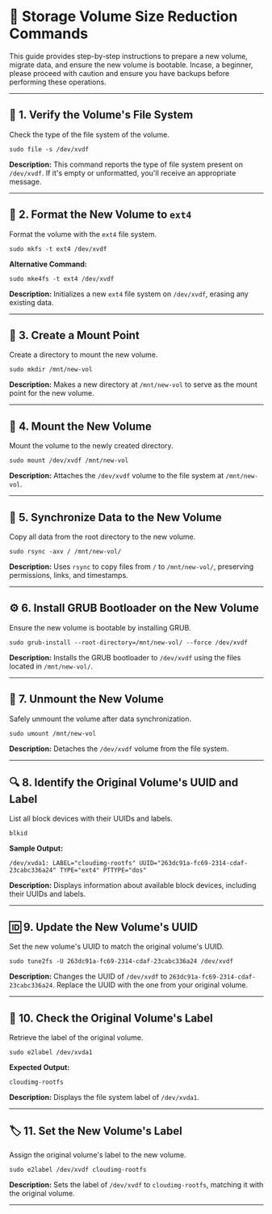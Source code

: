 
# 📘 Storage Volume Size Reduction Commands

This guide provides step-by-step instructions to prepare a new volume, migrate data, and ensure the new volume is bootable. Incase, a beginner, please proceed with caution and ensure you have backups before performing these operations.

---

## 📂 1. Verify the Volume's File System

Check the type of the file system of the volume.

```shell
sudo file -s /dev/xvdf
```

**Description:** This command reports the type of file system present on `/dev/xvdf`. If it's empty or unformatted, you'll receive an appropriate message.

---

## 📝 2. Format the New Volume to `ext4`

Format the volume with the `ext4` file system.

```shell
sudo mkfs -t ext4 /dev/xvdf
```

**Alternative Command:**

```shell
sudo mke4fs -t ext4 /dev/xvdf
```

**Description:** Initializes a new `ext4` file system on `/dev/xvdf`, erasing any existing data.

---

## 📁 3. Create a Mount Point

Create a directory to mount the new volume.

```shell
sudo mkdir /mnt/new-vol
```

**Description:** Makes a new directory at `/mnt/new-vol` to serve as the mount point for the new volume.

---

## 📌 4. Mount the New Volume

Mount the volume to the newly created directory.

```shell
sudo mount /dev/xvdf /mnt/new-vol
```

**Description:** Attaches the `/dev/xvdf` volume to the file system at `/mnt/new-vol`.

---

## 🔄 5. Synchronize Data to the New Volume

Copy all data from the root directory to the new volume.

```shell
sudo rsync -axv / /mnt/new-vol/
```

**Description:** Uses `rsync` to copy files from `/` to `/mnt/new-vol/`, preserving permissions, links, and timestamps.

---

## ⚙️ 6. Install GRUB Bootloader on the New Volume

Ensure the new volume is bootable by installing GRUB.

```shell
sudo grub-install --root-directory=/mnt/new-vol/ --force /dev/xvdf
```

**Description:** Installs the GRUB bootloader to `/dev/xvdf` using the files located in `/mnt/new-vol/`.

---

## 🚫 7. Unmount the New Volume

Safely unmount the volume after data synchronization.

```shell
sudo umount /mnt/new-vol
```

**Description:** Detaches the `/dev/xvdf` volume from the file system.

---

## 🔍 8. Identify the Original Volume's UUID and Label

List all block devices with their UUIDs and labels.

```shell
blkid
```

**Sample Output:**

```
/dev/xvda1: LABEL="cloudimg-rootfs" UUID="263dc91a-fc69-2314-cdaf-23cabc336a24" TYPE="ext4" PTTYPE="dos"
```

**Description:** Displays information about available block devices, including their UUIDs and labels.

---

## 🆔 9. Update the New Volume's UUID

Set the new volume's UUID to match the original volume's UUID.

```shell
sudo tune2fs -U 263dc91a-fc69-2314-cdaf-23cabc336a24 /dev/xvdf
```

**Description:** Changes the UUID of `/dev/xvdf` to `263dc91a-fc69-2314-cdaf-23cabc336a24`. Replace the UUID with the one from your original volume.

---

## 🔖 10. Check the Original Volume's Label

Retrieve the label of the original volume.

```shell
sudo e2label /dev/xvda1
```

**Expected Output:**

```
cloudimg-rootfs
```

**Description:** Displays the file system label of `/dev/xvda1`.

---

## 🏷️ 11. Set the New Volume's Label

Assign the original volume's label to the new volume.

```shell
sudo e2label /dev/xvdf cloudimg-rootfs
```

**Description:** Sets the label of `/dev/xvdf` to `cloudimg-rootfs`, matching it with the original volume.

---